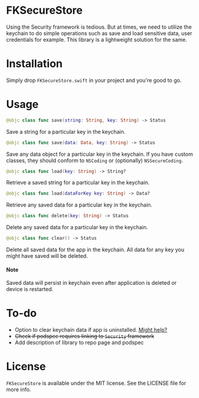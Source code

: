 # FKSecureStore

Using the Security framework is tedious. But at times, we need to utilize the keychain to do simple operations such as save and load sensitive data, user credentials for example. This library is a lightweight solution for the same.

# Installation

Simply drop `FKSecureStore.swift` in your project and you're good to go.

# Usage

```swift
@objc class func save(string: String, key: String) -> Status
```
Save a string for a particular key in the keychain.

```swift
@objc class func save(data: Data, key: String) -> Status
```
Save any data object for a particular key in the keychain. If you have custom classes, they should conform to `NSCoding` or (optionally) `NSSecureCoding`.

```swift
@objc class func load(key: String) -> String?
```
Retrieve a saved string for a particular key in the keychain.

```swift
@objc class func load(dataForKey key: String) -> Data?
```
Retrieve any saved data for a particular key in the keychain.

```swift
@objc class func delete(key: String) -> Status
```
Delete any saved data for a particular key in the keychain.

```swift
@objc class func clear() -> Status
```
Delete all saved data for the app in the keychain. All data for any key you might have saved will be deleted.

#### Note
Saved data will persist in keychain even after application is deleted or device is restarted.

# To-do

* Option to clear keychain data if app is uninstalled. [Might help?](https://developer.apple.com/forums/thread/36442)
* ~~Check if podspec requires linking to `Security` framework~~
* Add description of library to repo page and podspec

# License

`FKSecureStore` is available under the MIT license. See the LICENSE file for more info.
